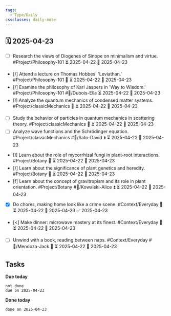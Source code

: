 ```yaml
---
tags:
  - Type/Daily
cssclasses: daily-note
---
```


## 🗓️ 2025-04-23

- [ ] Research the views of Diogenes of Sinope on minimalism and virtue. #Project/Philosophy-101 ⏳ 2025-04-22 📅 2025-04-23
- [/] Attend a lecture on Thomas Hobbes' 'Leviathan.' #Project/Philosophy-101 🔺 ⏳ 2025-04-22 📅 2025-04-23
- [/] Examine the philosophy of Karl Jaspers in 'Way to Wisdom.' #Project/Philosophy-101 #👤/Dubois-Ella ⏳ 2025-04-22 📅 2025-04-23
- [!] Analyze the quantum mechanics of condensed matter systems. #Project/classicMechanics 🔽 ⏳ 2025-04-22 📅 2025-04-23
- [ ] Study the behavior of particles in quantum mechanics in scattering theory. #Project/classicMechanics 🔺 ⏳ 2025-04-22 📅 2025-04-23
- [ ] Analyze wave functions and the Schrödinger equation. #Project/classicMechanics #👤/Sato-David ⏫ ⏳ 2025-04-22 📅 2025-04-23
- [I] Learn about the role of mycorrhizal fungi in plant-root interactions. #Project/Botany 🔼 ⏳ 2025-04-22 📅 2025-04-23
- [/] Learn about the significance of plant genetics and heredity. #Project/Botany 🔼 ⏳ 2025-04-22 📅 2025-04-23
- [f] Learn about the concept of gravitropism and its role in plant orientation. #Project/Botany #👤/Kowalski-Alice ⏫ ⏳ 2025-04-22 📅 2025-04-23
- [x] Do chores, making home look like a crime scene. #Context/Everyday 🔽 ⏳ 2025-04-22 📅 2025-04-23 ✅ 2025-04-23
- [<] Make dinner: microwave mastery at its finest. #Context/Everyday 🔼 ⏳ 2025-04-22 📅 2025-04-23
- [ ] Unwind with a book, reading between naps. #Context/Everyday #👤/Mendoza-Jack 🔺 ⏳ 2025-04-22 📅 2025-04-23

## Tasks

**Due today**

```tasks
not done
due on 2025-04-23
```

**Done today**

```tasks
done on 2025-04-23
```
            